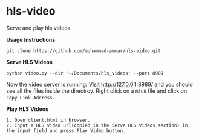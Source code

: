 # hls-video
Serve and play hls videos



**Usage Instructions**


```
git clone https://github.com/muhammad-ammar/hls-video.git
```

**Serve HLS Videos**

```python video.py --dir '~/Documents/hls_videos' --port 8989```

Now the video server is running. Visit http://127.0.0.1:8989/ and you should see all the files inside the directroy. Right click on a `m3u8` file and click on `Copy Link Address`.

**Play HLS Videos**

```
1. Open client.html in browser.
2. Input a HLS video url(copied in the Serve HLS Videos section) in the input field and press Play Video button.
```
